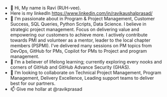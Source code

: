 - 👋 Hi, My name is Ravi (RUH-vee).
- Here is my linkedIn https://www.linkedin.com/in/ravikaushalprasad/  
- 👀 I’m passionate about in Program & Project Management, Customer Success, SQL Queries, Python Scripts, Data Science. I believe in strategic project management. Focus on delivering value and empowering our customers to achieve more. I actively contribute towards PMI and volunteer as a mentor, leader to the local chapter members (PSPMI). I’ve delivered many sessions on PM topics from DevOps, GitHub for PMs, Copilot for PMs to Project and program management. 
- 🌱 I’m a believer of lifelong learning; currently exploring every nooks and corners of GitHub and GitHub Advance Security (GHAS).
- 💞️ I’m looking to collaborate on Technical Project Management, Program Management, Delivery Excellence, Leading support teams to deliver best for our partners. 
- 📫 Give me hollar at @ravikprasad

<!---
ravikprasad/ravikprasad is a ✨ special ✨ repository because its `README.md` (this file) appears on your GitHub profile.
You can click the Preview link to take a look at your changes.
--->

